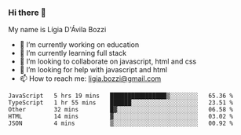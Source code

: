 ### Hi there 👋

My name is Lígia D'Ávila Bozzi

- 🔭 I’m currently working on education
- 🌱 I’m currently learning full stack
- 👯 I’m looking to collaborate on javascript, html and css
- 🤔 I’m looking for help with javascript and html
- 📫 How to reach me: ligia.bozzi@gmail.com

<!--START_SECTION:waka-->
```text
JavaScript   5 hrs 19 mins   ████████████████▒░░░░░░░░   65.36 % 
TypeScript   1 hr 55 mins    ██████░░░░░░░░░░░░░░░░░░░   23.51 % 
Other        32 mins         █▓░░░░░░░░░░░░░░░░░░░░░░░   06.58 % 
HTML         14 mins         ▓░░░░░░░░░░░░░░░░░░░░░░░░   03.02 % 
JSON         4 mins          ▒░░░░░░░░░░░░░░░░░░░░░░░░   00.92 % 
```
<!--END_SECTION:waka-->

<!--
**ligiadavilabozzi/ligiadavilabozzi** is a ✨ _special_ ✨ repository because its `README.md` (this file) appears on your GitHub profile.
-->


